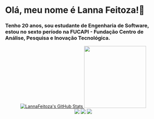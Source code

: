# Olá, meu nome é Lanna Feitoza!👋

### Tenho 20 anos, sou estudante de Engenharia de Software, estou no sexto período na FUCAPI - Fundação Centro de Análise, Pesquisa e Inovação Tecnológica.

<div align="center"> 
  <a href="https://github.com/LannaFeitoza">
  <a href="https://awesome-github-stats.azurewebsites.net/index.html??cardType=github&theme=radical"> <img  alt="LannaFeitoza's GitHub Stats" src="https://awesome-github-stats.azurewebsites.net/user-stats/LannaFeitoza?cardType=github&theme=radical" /> </a>
  <img height="200em" src="https://github-readme-stats.vercel.app/api/top-langs/?username=LannaFeitoza&layout=demo&langs_count=7&theme=radical"/>
</div>

<div align="center"> 
  <a href="mailto:lannafeitoza15@gmail.com" target="_blank"><img src="https://img.shields.io/badge/Gmail-D14836?style=for-the-badge&logo=gmail&logoColor=white" target="_blank"></a> 
  <a href="https://github.com/LannaFeitoza" target="_blank"><img src="https://img.shields.io/badge/GitHub-100000?style=for-the-badge&logo=github&logoColor=white target="_blank"></a> 
  <a href="https://br.linkedin.com/in/lanna-feitoza" target="_blank"><img src="https://img.shields.io/badge/linkedin-%230077B5.svg?style=for-the-badge&logo=linkedin&logoColor=white target="_blank"></a> 

</div>

